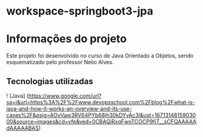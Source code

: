 # workspace-springboot3-jpa

# Informações do projeto

Este projeto foi desenvolvido no curso de Java Orientado a Objetos, sendo esquematizado pelo professor Nelio Alves.

## Tecnologias utilizadas

! [Java] (https://www.google.com/url?sa=i&url=https%3A%2F%2Fwww.devopsschool.com%2Fblog%2Fwhat-is-java-and-how-it-works-an-overview-and-its-use-cases%2F&psig=AOvVaw3RV64PYb68jh30kDYyAc3l&ust=1671314815903000&source=images&cd=vfe&ved=0CBAQjRxqFwoTCOCP9fiT__sCFQAAAAAdAAAAABAS)

